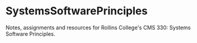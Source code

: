 # SystemsSoftwarePrinciples

Notes, assignments and resources for Rollins College's CMS 330: Systems Software Principles.
